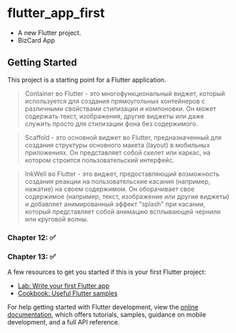 # flutter_app_first

* A new Flutter project.
* BizCard App

## Getting Started

This project is a starting point for a Flutter application.

> Container во Flutter - это многофункциональный виджет,
который используется для создания прямоугольных контейнеров с различными
свойствами стилизации и компоновки. Он может содержать текст, изображения,
другие виджеты или даже служить просто для стилизации фона без содержимого.

> Scaffold - это основной виджет во Flutter, предназначенный для создания
структуры основного макета (layout) в мобильных приложениях.
Он представляет собой скелет или каркас, на котором строится
пользовательский интерфейс.

> InkWell во Flutter - это виджет, предоставляющий возможность
создания реакции на пользовательские касания (например, нажатие)
на своем содержимом. Он оборачивает свое содержимое (например,
текст, изображение или другие виджеты) и добавляет анимированный
эффект "splash" при касании, который представляет собой анимацию
всплывающей чернили или круговой волны.

### **Chapter 12:** :white_check_mark:
### **Chapter 13:** :white_check_mark:

       
A few resources to get you started if this is your first Flutter project:

- [Lab: Write your first Flutter app](https://docs.flutter.dev/get-started/codelab)
- [Cookbook: Useful Flutter samples](https://docs.flutter.dev/cookbook)

For help getting started with Flutter development, view the
[online documentation](https://docs.flutter.dev/), which offers tutorials,
samples, guidance on mobile development, and a full API reference.
